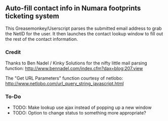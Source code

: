 ## Auto-fill contact info in Numara footprints ticketing system

This Greasemonkey/Userscript parses the submitted email address to grab the NetID for the user. It then launches the contact lookup window to fill out the rest of the contact information.

### Credit

Thanks to Ben Nadel / Kinky Solutions for the nifty little mail parsing function:  http://www.bennadel.com/index.cfm?dax=blog:207.view

The "Get URL Parameters" function courtesy of netlobo: http://www.netlobo.com/url_query_string_javascript.html

### To-Do

* TODO: Make lookup use ajax instead of popping up a new window
* TODO: Option to change status to something more appropriate? 